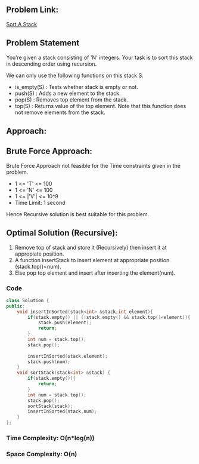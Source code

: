 ## Problem Link:
[Sort A Stack](https://www.codingninjas.com/codestudio/problems/sort-a-stack_985275)

## Problem Statement
You’re given a stack consisting of 'N' integers. Your task is to sort this stack in descending order using recursion.

We can only use the following functions on this stack S.
- is_empty(S) : Tests whether stack is empty or not.
- push(S) : Adds a new element to the stack.
- pop(S) : Removes top element from the stack.
- top(S) : Returns value of the top element. Note that this function does not remove elements from the stack.
 

## Approach:

## Brute Force Approach:

Brute Force Approach not feasible for the Time constraints given in the problem.

- 1 <= 'T' <= 100
- 1 <=  'N' <= 100
- 1 <= |'V'| <= 10^9
- Time Limit: 1 second

Hence Recursive solution is best suitable for this problem.

## Optimal Solution (Recursive):

1. Remove top of stack and store it (Recursively) then insert it at appropiate position.
2. A function insertStack to insert element at appropriate position (stack.top()<num).
3. Else pop top element and insert after inserting the element(num). 


### Code
```cpp
class Solution {
public:
    void insertInSorted(stack<int> &stack,int element){
        if(stack.empty() || (!stack.empty() && stack.top()<element)){
            stack.push(element);
            return;
        }
        int num = stack.top();
        stack.pop();
        
        insertInSorted(stack,element);
        stack.push(num);
    }
    void sortStack(stack<int> &stack) {
        if(stack.empty()){
            return;
        }
        int num = stack.top();
        stack.pop();
        sortStack(stack);
        insertInSorted(stack,num);
    }
};
```

### Time Complexity: O(n*log(n))
### Space Complexity: O(n)




